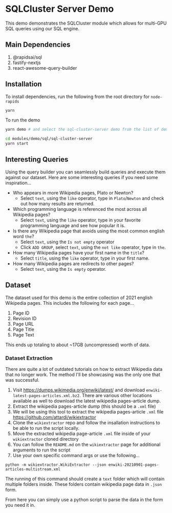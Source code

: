 # SQLCluster Server Demo

This demo demonstrates the SQLCluster module which allows for multi-GPU SQL queries using our SQL engine.

## Main Dependencies

1. @rapidsai/sql
2. fastify-nextjs
3. react-awesome-query-builder

## Installation

To install dependencies, run the following from the root directory for `node-rapids`

```bash
yarn
```

To run the demo
```bash
yarn demo # and select the sql-cluster-server demo from the list of demos

cd modules/demo/sql/sql-cluster-server
yarn start
```

## Interesting Queries

Using the query builder you can seamlessly build queries and execute them against our dataset. Here are some interesting queries if you need some inspiration...

- Who appears in more Wikipedia pages, Plato or Newton?
  - Select `text`, using the `like` operator, type in `Plato`/`Newton` and check out how many results are returned.
- Which programming language is referenced the most across all Wikipedia pages?
  - Select `text`, using the `like` operator, type in your favorite programming language and see how popular it is.
- Is there any Wikipedia page that avoids using the most common english word `the`?
  - Select `text`, using the `Is not empty` operator
  - Click `ADD GROUP`, select `text`, using the `not like` operator, type in `the`.
- How many Wikipedia pages have your first name in the `title`?
  - Select `title`, using the `like` operator, type in your first name.
- How many Wikipedia pages are redirects to other pages?
  - Select `text`, using the `Is empty` operator.

## Dataset

The dataset used for this demo is the entire collection of 2021 english Wikipedia pages. This includes the following for each page...

1. Page ID
2. Revision ID
3. Page URL
4. Page Title
5. Page Text

This ends up totaling to about ~17GB (uncompressed) worth of data.

### Dataset Extraction

There are quite a lot of outdated tutorials on how to extract Wikipedia data that no longer work. The method I'll be showcasing was the only one that was successful.

1. Visit https://dumps.wikimedia.org/enwiki/latest/ and download `enwiki-latest-pages-articles.xml.bz2`. There are various other locations available as well to download the latest wikipedia pages-article dump.
2. Extract the wikipedia pages-article dump (this should be a `.xml` file)
3. We will be using this tool to extract the wikipedia pages-article `.xml` file https://github.com/attardi/wikiextractor
4. Clone the `wikiextractor` repo and follow the insallation instructions to be able to run the script locally.
5. Move the extracted wikipedia page-article `.xml` file inside of your `wikiextractor` cloned directory
6. You can follow the `README.md` on the `wikiextractor` page for additional arguments to run the script
7. Use your own specific command args or use the following...

`python -m wikiextractor.WikiExtractor --json enwiki-20210901-pages-articles-multistream.xml`

The running of this command should create a `text` folder which will contain multiple folders inside. These folders contain wikipedia page data in `.json` form.

From here you can simply use a python script to parse the data in the form you need it in.
